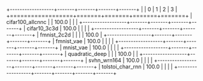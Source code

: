 +------------------+-------+-------+-------+-------+
|                  | 0     | 1     | 2     | 3     |
+==================+=======+=======+=======+=======+
| cifar100_allcnnc |       | 100.0 |       |       |
+------------------+-------+-------+-------+-------+
| cifar10_3c3d     | 100.0 |       |       |       |
+------------------+-------+-------+-------+-------+
| fmnist_2c2d      |       |       |       | 100.0 |
+------------------+-------+-------+-------+-------+
| fmnist_vae       | 100.0 |       |       |       |
+------------------+-------+-------+-------+-------+
| mnist_vae        | 100.0 |       |       |       |
+------------------+-------+-------+-------+-------+
| quadratic_deep   |       |       | 100.0 |       |
+------------------+-------+-------+-------+-------+
| svhn_wrn164      | 100.0 |       |       |       |
+------------------+-------+-------+-------+-------+
| tolstoi_char_rnn | 100.0 |       |       |       |
+------------------+-------+-------+-------+-------+